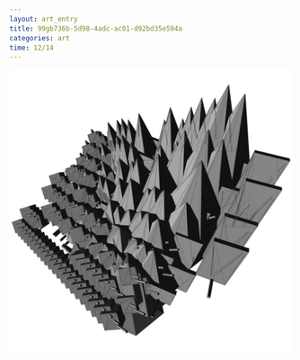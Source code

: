 ```yaml
---
layout: art_entry
title: 99gb736b-5d98-4adc-ac01-d92bd35e594a
categories: art
time: 12/14
---
```

<img src='/images/art/05.png' alt='99gb736b-5d98-4adc-ac01-d92bd35e594a'>
